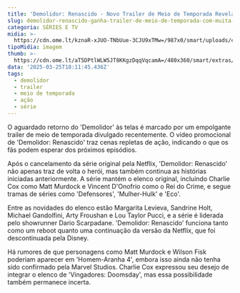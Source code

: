 ```yaml
---
title: 'Demolidor: Renascido - Novo Trailer de Meio de Temporada Revela Ação Intensa'
slug: demolidor-renascido-ganha-trailer-de-meio-de-temporada-com-muita-ao-assista
categoria: SÉRIES E TV
midia: >-
  https://cdn.ome.lt/kznaR-xJUO-TNbUue-3CJU9xTMw=/987x0/smart/uploads/conteudo/fotos/OMELETE_CAPA_-_2025-03-25T132128.811.png
tipoMidia: imagem
thumb: >-
  https://cdn.ome.lt/aT5DPtlWLW5JT8KKgzDqqVqcamA=/480x360/smart/extras/conteudos/omelete_THUMB_-_2025-03-25T132109.601.png
data: '2025-03-25T18:11:45.436Z'
tags:
  - demolidor
  - trailer
  - meio de temporada
  - ação
  - série
---
```


O aguardado retorno do 'Demolidor' às telas é marcado por um empolgante trailer de meio de temporada divulgado recentemente. O vídeo promocional de 'Demolidor: Renascido' traz cenas repletas de ação, indicando o que os fãs podem esperar dos próximos episódios.

Após o cancelamento da série original pela Netflix, 'Demolidor: Renascido' não apenas traz de volta o herói, mas também continua as histórias iniciadas anteriormente. A série mantém o elenco original, incluindo Charlie Cox como Matt Murdock e Vincent D'Onofrio como o Rei do Crime, e segue tramas de séries como 'Defensores', 'Mulher-Hulk' e 'Eco'.

Entre as novidades do elenco estão Margarita Levieva, Sandrine Holt, Michael Gandolfini, Arty Froushan e Lou Taylor Pucci, e a série é liderada pelo showrunner Dario Scarpadane. 'Demolidor: Renascido' funciona tanto como um reboot quanto uma continuação da versão da Netflix, que foi descontinuada pela Disney.

Há rumores de que personagens como Matt Murdock e Wilson Fisk poderiam aparecer em 'Homem-Aranha 4', embora isso ainda não tenha sido confirmado pela Marvel Studios. Charlie Cox expressou seu desejo de integrar o elenco de 'Vingadores: Doomsday', mas essa possibilidade também permanece incerta.
